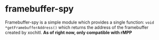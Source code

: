 # framebuffer-spy

Framebuffer-spy is a simple module which provides a single function: `void *getFramebufferAddress()` which returns the address of the framebuffer created by xochitl.
**As of right now, only compatible with rMPP**
